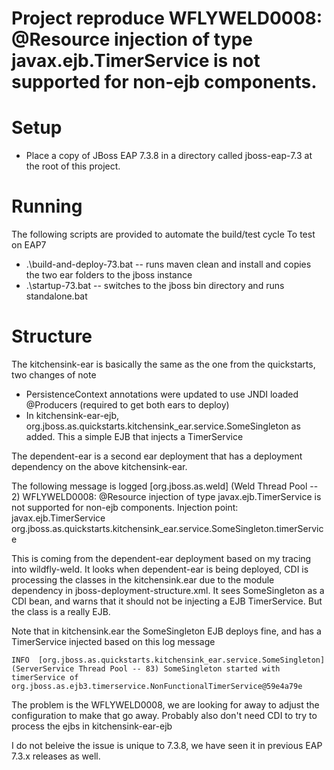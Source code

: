 # Project reproduce WFLYWELD0008: @Resource injection of type javax.ejb.TimerService is not supported for non-ejb components.

# Setup
- Place a copy of JBoss EAP 7.3.8 in a directory called jboss-eap-7.3 at the root of this project. 

# Running
The following scripts are provided to automate the build/test cycle
To test on EAP7 
- .\build-and-deploy-73.bat -- runs maven clean and install and copies the two ear folders to the jboss instance
- .\startup-73.bat -- switches to the jboss bin directory and runs standalone.bat

# Structure

The kitchensink-ear is basically the same as the one from the quickstarts, two changes of note
* PersistenceContext annotations were updated to use JNDI loaded @Producers (required to get both ears to deploy)
* In kitchensink-ear-ejb, org.jboss.as.quickstarts.kitchensink_ear.service.SomeSingleton as added.  This 
a simple EJB that injects a TimerService

The dependent-ear is a second ear deployment that has a deployment dependency on the above kitchensink-ear.

The following message is logged
    [org.jboss.as.weld] (Weld Thread Pool -- 2) WFLYWELD0008: @Resource injection of type javax.ejb.TimerService is not supported for non-ejb components. Injection point: javax.ejb.TimerService org.jboss.as.quickstarts.kitchensink_ear.service.SomeSingleton.timerService

This is coming from the dependent-ear deployment based on my tracing into wildfly-weld.  It looks when dependent-ear is being deployed, CDI is
processing the classes in the kitchensink.ear due to the module dependency in jboss-deployment-structure.xml.
It sees SomeSingleton as a CDI bean, and warns that it should not be injecting a EJB TimerService.  But the class
is a really EJB.

Note that in kitchensink.ear the SomeSingleton EJB deploys fine, and has a TimerService injected based on this log message

    INFO  [org.jboss.as.quickstarts.kitchensink_ear.service.SomeSingleton] (ServerService Thread Pool -- 83) SomeSingleton started with timerService of org.jboss.as.ejb3.timerservice.NonFunctionalTimerService@59e4a79e

The problem is the WFLYWELD0008, we are looking for away to adjust the configuration to make that go away.  Probably also don't need CDI to try to process the ejbs in kitchensink-ear-ejb 

I do not beleive the issue is unique to 7.3.8, we have seen it in previous EAP 7.3.x releases as well.
